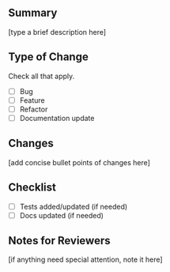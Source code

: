 ## Summary
[type a brief description here]

## Type of Change
Check all that apply.
- [ ] Bug
- [ ] Feature
- [ ] Refactor
- [ ] Documentation update

## Changes
[add concise bullet points of changes here]

## Checklist
- [ ] Tests added/updated (if needed)
- [ ] Docs updated (if needed)

## Notes for Reviewers
[if anything need special attention, note it here]
